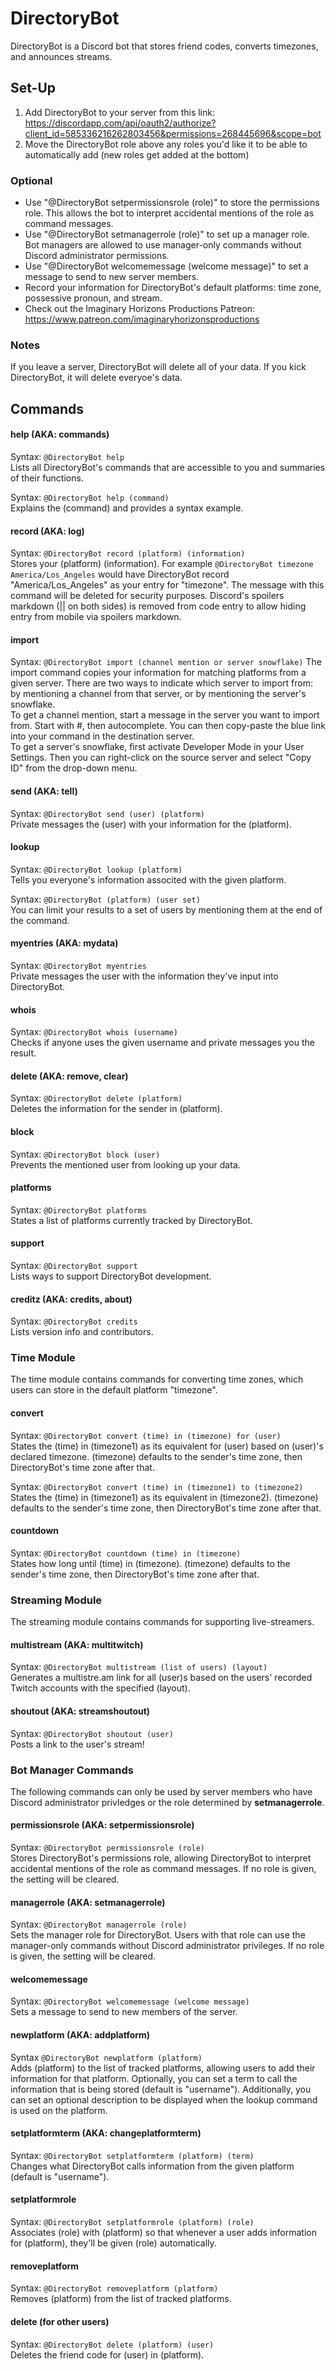 # DirectoryBot
DirectoryBot is a Discord bot that stores friend codes, converts timezones, and announces streams.

## Set-Up
1. Add DirectoryBot to your server from this link: https://discordapp.com/api/oauth2/authorize?client_id=585336216262803456&permissions=268445696&scope=bot
2. Move the DirectoryBot role above any roles you'd like it to be able to automatically add (new roles get added at the bottom)

### Optional
* Use "@DirectoryBot setpermissionsrole (role)" to store the permissions role. This allows the bot to interpret accidental mentions of the role as command messages.
* Use "@DirectoryBot setmanagerrole (role)" to set up a manager role. Bot managers are allowed to use manager-only commands without Discord administrator permissions.
* Use "@DirectoryBot welcomemessage (welcome message)" to set a message to send to new server members.
* Record your information for DirectoryBot's default platforms: time zone, possessive pronoun, and stream.
* Check out the Imaginary Horizons Productions Patreon: https://www.patreon.com/imaginaryhorizonsproductions

### Notes
If you leave a server, DirectoryBot will delete all of your data. If you kick DirectoryBot, it will delete everyoe's data.

## Commands
#### help (AKA: commands)
Syntax: `@DirectoryBot help`
\
Lists all DirectoryBot's commands that are accessible to you and summaries of their functions.

Syntax: `@DirectoryBot help (command)`
\
Explains the (command) and provides a syntax example.

#### record (AKA: log)
Syntax: `@DirectoryBot record (platform) (information)`
\
Stores your (platform) (information). For example `@DirectoryBot timezone America/Los_Angeles` would have DirectoryBot record "America/Los_Angeles" as your entry for "timezone". The message with this command will be deleted for security purposes. Discord's spoilers markdown (|| on both sides) is removed from code entry to allow hiding entry from mobile via spoilers markdown.

#### import
Syntax: `@DirectoryBot import (channel mention or server snowflake)`
The import command copies your information for matching platforms from a given server. There are two ways to indicate which server to import from: by mentioning a channel from that server, or by mentioning the server's snowflake.
\
To get a channel mention, start a message in the server you want to import from. Start with #, then autocomplete. You can then copy-paste the blue link into your command in the destination server.
\
To get a server's snowflake, first activate Developer Mode in your User Settings. Then you can right-click on the source server and select "Copy ID" from the drop-down menu.

#### send (AKA: tell)
Syntax: `@DirectoryBot send (user) (platform)`
\
Private messages the (user) with your information for the (platform).

#### lookup
Syntax: `@DirectoryBot lookup (platform)`
\
Tells you everyone's information associted with the given platform.

Syntax: `@DirectoryBot (platform) (user set)`
\
You can limit your results to a set of users by mentioning them at the end of the command.

#### myentries (AKA: mydata)
Syntax: `@DirectoryBot myentries`
\
Private messages the user with the information they've input into DirectoryBot.

#### whois
Syntax: `@DirectoryBot whois (username)`
\
Checks if anyone uses the given username and private messages you the result.

#### delete (AKA: remove, clear)
Syntax: `@DirectoryBot delete (platform)`
\
Deletes the information for the sender in (platform).

#### block
Syntax: `@DirectoryBot block (user)`
\
Prevents the mentioned user from looking up your data.

#### platforms
Syntax: `@DirectoryBot platforms`
\
States a list of platforms currently tracked by DirectoryBot.

#### support
Syntax: `@DirectoryBot support`
\
Lists ways to support DirectoryBot development.

#### creditz (AKA: credits, about)
Syntax: `@DirectoryBot credits`
\
Lists version info and contributors.

### Time Module
The time module contains commands for converting time zones, which users can store in the default platform "timezone".
#### convert
Syntax: `@DirectoryBot convert (time) in (timezone) for (user)`
\
States the (time) in (timezone1) as its equivalent for (user) based on (user)'s declared timezone. (timezone) defaults to the sender's time zone, then DirectoryBot's time zone after that.

Syntax: `@DirectoryBot convert (time) in (timezone1) to (timezone2)`
\
States the (time) in (timezone1) as its equivalent in (timezone2). (timezone) defaults to the sender's time zone, then DirectoryBot's time zone after that.

#### countdown
Syntax: `@DirectoryBot countdown (time) in (timezone)`
\
States how long until (time) in (timezone). (timezone) defaults to the sender's time zone, then DirectoryBot's time zone after that.

### Streaming Module
The streaming module contains commands for supporting live-streamers.
#### multistream (AKA: multitwitch)
Syntax: `@DirectoryBot multistream (list of users) (layout)`
\
Generates a multistre.am link for all (user)s based on the users' recorded Twitch accounts with the specified (layout).

#### shoutout (AKA: streamshoutout)
Syntax: `@DirectoryBot shoutout (user)`
\
Posts a link to the user's stream!

### Bot Manager Commands
The following commands can only be used by server members who have Discord administrator privledges or the role determined by **setmanagerrole**.
#### permissionsrole (AKA: setpermissionsrole)
Syntax: `@DirectoryBot permissionsrole (role)`
\
Stores DirectoryBot's permissions role, allowing DirectoryBot to interpret accidental mentions of the role as command messages. If no role is given, the setting will be cleared.

#### managerrole (AKA: setmanagerrole)
Syntax: `@DirectoryBot managerrole (role)`
\
Sets the manager role for DirectoryBot. Users with that role can use the manager-only commands without Discord administrator privileges. If no role is given, the setting will be cleared.

#### welcomemessage
Syntax: `@DirectoryBot welcomemessage (welcome message)`
\
Sets a message to send to new members of the server.

#### newplatform (AKA: addplatform)
Syntax `@DirectoryBot newplatform (platform)`
\
Adds (platform) to the list of tracked platforms, allowing users to add their information for that platform. Optionally, you can set a term to call the information that is being stored (default is "username"). Additionally, you can set an optional description to be displayed when the lookup command is used on the platform.

#### setplatformterm (AKA: changeplatformterm)
Syntax: `@DirectoryBot setplatformterm (platform) (term)`
\
Changes what DirectoryBot calls information from the given platform (default is "username").

#### setplatformrole
Syntax: `@DirectoryBot setplatformrole (platform) (role)`
\
Associates (role) with (platform) so that whenever a user adds information for (platform), they'll be given (role) automatically.

#### removeplatform
Syntax: `@DirectoryBot removeplatform (platform)`
\
Removes (platform) from the list of tracked platforms.

#### delete (for other users)
Syntax: `@DirectoryBot delete (platform) (user)`
\
Deletes the friend code for (user) in (platform).
